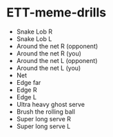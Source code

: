 # ETT-meme-drills

* Snake Lob R
* Snake Lob L
* Around the net R (opponent)
* Around the net R (you)
* Around the net L (opponent)
* Around the net L (you)
* Net
* Edge far
* Edge R
* Edge L
* Ultra heavy ghost serve
* Brush the rolling ball
* Super long serve R
* Super long serve L
